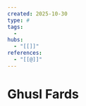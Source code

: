 ```yaml
---
created: 2025-10-30
type: #
tags:
  - 
hubs:
  - "[[]]"
references:
  - "[[@]]"
---
```


# Ghusl Fards

